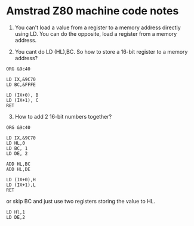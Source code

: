 Amstrad Z80 machine code notes
==============================


1. You can't load a value from a register to a memory address directly using LD.
You can do the opposite, load a register from a memory address.

2. You cant do LD (HL),BC. So how to store a 16-bit register to a memory address?
```
ORG &9c40

LD IX,&9C70
LD BC,&FFFE

LD (IX+0), B
LD (IX+1), C
RET	
```

3. How to add 2 16-bit numbers together?
```
ORG &9c40

LD IX,&9C70
LD HL,0
LD BC, 1
LD DE, 2

ADD HL,BC
ADD HL,DE

LD (IX+0),H
LD (IX+1),L
RET
```

or skip BC and just use two registers storing the value to HL.

```
LD Hl,1
LD DE,2
```

